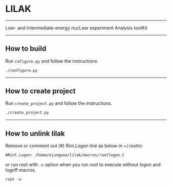 # LILAK
*        *                      *               *            *
Low- and Intermediate-energy nucLear experiment Analysis toolKit

---

## How to build
Run `cofigure.py` and follow the instructions.
```zsh
./configure.py
```

---

## How to create project
Run `create_project.py` and follow the instructions.
```zsh
./create_project.py
```

---

## How to unlink lilak
Remove or comment out (#) Rint.Logon line as below in ~/.rootrc:
```
#Rint.Logon: /home/ejungwoo/lilak/macros/rootlogon.C
```
or run root with `-n` option when you run root to execute without logon and logoff macros.
```
root -n
```
